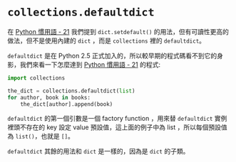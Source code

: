 # `collections.defaultdict`

在 [Python 慣用語 - 21](http://seanlin.logdown.com/posts/238476-python-idioms-21-dictsetdefault) 我們提到 `dict.setdefault()` 的用法，但有可讀性更高的做法，但不是使用內建的 `dict` ，而是 `collections` 裡的 `defaultdict`。

`defaultdict` 是在 Python 2.5 正式加入的，所以較早期的程式碼看不到它的身影，我們來看一下怎麼達到 [Python 慣用語 - 21](http://seanlin.logdown.com/posts/238476-python-idioms-21-dictsetdefault) 的程式:

```python
import collections

the_dict = collections.defaultdict(list)
for author, book in books:
    the_dict[author].append(book)
```

`defaultdict` 的第一個引數是一個 factory function ，用來替 `defaultdict` 實例裡頭不存在的 key 設定 value 預設值，這上面的例子中為 list ，所以每個預設值為 `list()`，也就是 `[]`。

`defaultdict` 其餘的用法和 `dict` 是一樣的，因為是 `dict` 的子類。
